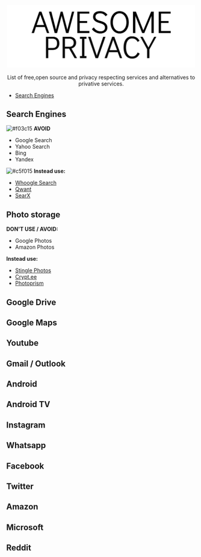 <p align="center"><img width="500" src="misc/awesomeprivacy.png"> </img></p> 
<p align="center">List of free,open source and privacy respecting services and alternatives to privative services.</p>

* [Search Engines](#search-engines)

## Search Engines

![#f03c15](https://via.placeholder.com/15/f03c15/000000?text=+) **AVOID**
* Google Search
* Yahoo Search
* Bing
* Yandex

![#c5f015](https://via.placeholder.com/15/c5f015/000000?text=+) **Instead use:**
* [Whoogle Search](https://github.com/benbusby/whoogle-search)
* [Qwant](https://www.qwant.com/)
* [SearX](https://searx.me/)

## Photo storage
**DON'T USE / AVOID:**
* Google Photos
* Amazon Photos

**Instead use:**
* [Stingle Photos](https://stingle.org/)
* [Crypt.ee](https://crypt.ee/)
* [Photoprism](https://photoprism.app)

## Google Drive
## Google Maps
## Youtube
## Gmail / Outlook
## Android
## Android TV
## Instagram
## Whatsapp
## Facebook
## Twitter
## Amazon
## Microsoft
## Reddit

